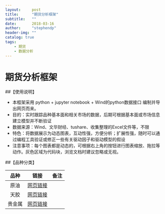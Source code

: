 ```yaml
---
layout:     post
title:      "期货分析框架"
subtitle:   ""
date:       2018-03-16
author:     "stephendp"
header-img: ""
catalog: true
tags:
    - 期货
    - 数据分析
---
```


# 期货分析框架


##【使用说明】
- 本框架采用 python + jupyter notebook + Wind的python数据接口 编制并导出网页而来。
- 目的：实时跟踪品种基本面和相关市场的数据，后期可根据基本面或市场信息建立模型并不断验证
- 数据来源：Wind、文华财经、tushare、收集整理的Excel文件等，不限
- 特色：将数据展示为动态图表，互动性强，方便分析；扩展性强，随时可以通过编程工具验证或修正一些有关驱动因子和驱动模型的假设
- 注意事项：每个图表都是动态的，可根据右上角的按钮进行图表缩放、拖拉等动作。灰色区域为代码块，浏览文档时建议忽略或无视。

##【品种分类】

| 品种 | 链接  | 备注 |
|:-----:|:------:|:-------:|
| 原油 | [网页链接](/data/oil.html)  |  |
| 天胶 | [网页链接](/data/ru.html)  |  |
| 贵金属 | [网页链接](/data/auag.html)  |  |

